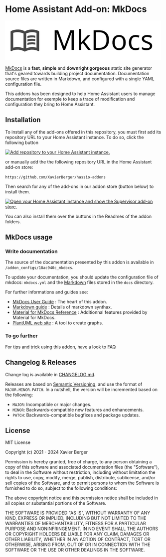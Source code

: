 # Home Assistant Add-on: MkDocs

![logo][logo-png]

[MkDocs](https://www.mkdocs.org) is a **fast**, **simple** and **downright gorgeous** static site generator that's geared towards building project documentation. Documentation source files are written in Markdown, and configured with a single YAML configuration file.

This addons has been designed to help Home Assistant users to manage documentation for exemple to keep a trace of modification and configuration they bring to Home Assistant.

## Installation

To install any of the add-ons offered in this repository, you must first add its repository URL to your Home Assistant instance. To do so, click the following button

[![Add repository to your Home Assistant instance.][repository-badge]][repository-url]

or manually add the the following repository URL in the Home Assistant add-on store:

`https://github.com/XavierBerger/hassio-addons`

Then search for any of the add-ons in our addon store (button below) to install them.

[![Open your Home Assistant instance and show the Supervisor add-on store.][addon-store-badge]][addon-store-url]

You can also install them over the buttons in the Readmes of the addon folders.

[repository-url]: https://my.home-assistant.io/redirect/supervisor_add_addon_repository/?repository_url=https%3A%2F%2Fgithub.com%2FXavierBerger%2Fhassio-addons

## MkDocs usage

### Write documentation

The source of the documentation presented by this addon is available in `/addon_configs/18ac940c_mkdocs`.

To update your documentation, you should update the configuration file of mkdocs: `mkdocs.yml` and the [Markdown](https://www.markdownguide.org/tools/mkdocs/) files stored in the `docs` directory.

For further informations and guides see:

- [MkDocs User Guide](https://www.mkdocs.org/user-guide/writing-your-docs/) : The heart of this addon.
- [Markdown guide](https://www.markdownguide.org/tools/mkdocs/) : Details of markdown synthax.
- [Material for MkDocs Reference](https://squidfunk.github.io/mkdocs-material/reference/) : Additionnal features provided by Material for MkDocs.
- [PlantUML web site](https://plantuml.com) : A tool to create graphs.

### To go further

For tips and trick using this addon, have a look to [FAQ](rootfs/root/mkdocs/docs/addons/mkdocs/FAQ.md)

## Changelog & Releases

Change log is available in [CHANGELOG.md][changelog].

Releases are based on [Semantic Versioning][semver], and use the format
of `MAJOR.MINOR.PATCH`. In a nutshell, the version will be incremented
based on the following:

- `MAJOR`: Incompatible or major changes.
- `MINOR`: Backwards-compatible new features and enhancements.
- `PATCH`: Backwards-compatible bugfixes and package updates.

## License

MIT License

Copyright (c) 2021 - 2024 Xavier Berger

Permission is hereby granted, free of charge, to any person obtaining a copy
of this software and associated documentation files (the "Software"), to deal
in the Software without restriction, including without limitation the rights
to use, copy, modify, merge, publish, distribute, sublicense, and/or sell
copies of the Software, and to permit persons to whom the Software is
furnished to do so, subject to the following conditions:

The above copyright notice and this permission notice shall be included in all
copies or substantial portions of the Software.

THE SOFTWARE IS PROVIDED "AS IS", WITHOUT WARRANTY OF ANY KIND, EXPRESS OR
IMPLIED, INCLUDING BUT NOT LIMITED TO THE WARRANTIES OF MERCHANTABILITY,
FITNESS FOR A PARTICULAR PURPOSE AND NONINFRINGEMENT. IN NO EVENT SHALL THE
AUTHORS OR COPYRIGHT HOLDERS BE LIABLE FOR ANY CLAIM, DAMAGES OR OTHER
LIABILITY, WHETHER IN AN ACTION OF CONTRACT, TORT OR OTHERWISE, ARISING FROM,
OUT OF OR IN CONNECTION WITH THE SOFTWARE OR THE USE OR OTHER DEALINGS IN THE
SOFTWARE.

[addon-store-url]: https://my.home-assistant.io/redirect/supervisor_store/
[addon-store-badge]: https://img.shields.io/badge/Open_Addon_store_on_my-Home%20Assistant-41BDF5?logo=home-assistant
[licence-badge]: https://img.shields.io/badge/license-MIT-green
[changelog]: https://github.com/XavierBerger/home-assistant-addons/blob/main/mkdocs/CHANGELOG.md
[logo-png]: logo.png
[mkdocs-url]: https://www.mkdocs.org
[repository-badge]: https://img.shields.io/badge/Add_addon_repository_to_my-Home%20Assistant-41BDF5?logo=home-assistant
[repository-url]: https://my.home-assistant.io/redirect/supervisor_add_addon_repository/?repository_url=https%3A%2F%2Fgithub.com%2FXavierBerger%2Fhassio-addons
[semver]: http://semver.org/spec/v2.0.0.htm

